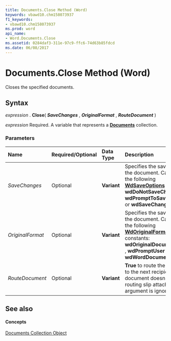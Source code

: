 ```yaml
---
title: Documents.Close Method (Word)
keywords: vbawd10.chm158073937
f1_keywords:
- vbawd10.chm158073937
ms.prod: word
api_name:
- Word.Documents.Close
ms.assetid: 0284daf3-311e-97c9-ffc6-74d63b85fdcd
ms.date: 06/08/2017
---
```



# Documents.Close Method (Word)

Closes the specified documents.


## Syntax

 _expression_ . **Close**( **_SaveChanges_** , **_OriginalFormat_** , **_RouteDocument_** )

 _expression_ Required. A variable that represents a **[Documents](documents-object-word.md)** collection.


### Parameters



|**Name**|**Required/Optional**|**Data Type**|**Description**|
|:-----|:-----|:-----|:-----|
| _SaveChanges_|Optional| **Variant**|Specifies the save action for the document. Can be one of the following  **[WdSaveOptions](wdsaveoptions-enumeration-word.md)** constants: **wdDoNotSaveChanges** , **wdPromptToSaveChanges** , or **wdSaveChanges** .|
| _OriginalFormat_|Optional| **Variant**|Specifies the save format for the document. Can be one of the following  **[WdOriginalFormat](wdoriginalformat-enumeration-word.md)** constants: **wdOriginalDocumentFormat** , **wdPromptUser** , or **wdWordDocument** .|
| _RouteDocument_|Optional| **Variant**| **True** to route the document to the next recipient. If the document doesn't have a routing slip attached, this argument is ignored.|

## See also


#### Concepts


[Documents Collection Object](documents-object-word.md)

